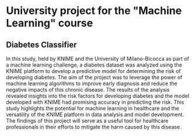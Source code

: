 # University project for the "Machine Learning" course
Diabetes Classifier
---
In this study, held by KNIME and the University of Milano-Bicocca as part of a machine learning challenge, a diabetes dataset was analyzed using the KNIME platform to develop a predictive model for determining the risk of developing diabetes. The aim of the project was to leverage the power of machine learning algorithms to improve early diagnosis and reduce the negative impacts of this chronic disease. The results of the analysis revealed insights into the risk factors for developing diabetes and the model developed with KNIME had promising accuracy in predicting the risk. This study highlights the potential for machine learning in healthcare and the versatility of the KNIME platform in data analysis and model development. The findings of this project will serve as a useful tool for healthcare professionals in their efforts to mitigate the harm caused by this disease.
